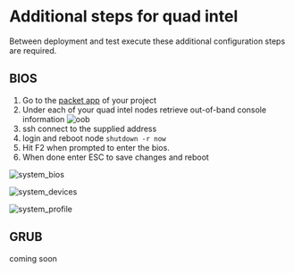 # Additional steps for quad intel 

Between deployment and test execute these additional configuration steps are required.


## BIOS  


1. Go to the [packet app] of your project
1. Under each of your quad intel nodes retrieve out-of-band console information
    ![oob](https://github.com/cncf/cnfs/tree/master/comparison/kubecon18-chained_nf_test/docs/images/oob.png)
1. ssh connect to the supplied address
1. login and reboot node ```shutdown -r now```
1. Hit F2 when prompted to enter the bios.
1. When done enter ESC to save changes and reboot

![system_bios](https://github.com/cncf/cnfs/tree/master/comparison/kubecon18-chained_nf_test/docs/images/system_bios.png)

![system_devices](https://github.com/cncf/cnfs/tree/master/comparison/kubecon18-chained_nf_test/docs/images/system_devices.png)

![system_profile](https://github.com/cncf/cnfs/tree/master/comparison/kubecon18-chained_nf_test/docs/images/system_profile.png)

## GRUB

coming soon

[packet]: https://www.packet.net "Packet.net"
[packet app]: https://app.packet.net "Packet portal"
[packet account setup]: https://help.packet.net/article/13-portal#display--description "packet setup"